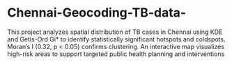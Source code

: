# Chennai-Geocoding-TB-data-
This project analyzes spatial distribution of TB cases in Chennai using KDE and Getis-Ord Gi* to identify statistically significant hotspots and coldspots. Moran’s I (0.32, p &lt; 0.05) confirms clustering. An interactive map visualizes high-risk areas to support targeted public health planning and interventions
